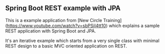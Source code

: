 ## Spring Boot REST example with JPA

This is a example application from [New Circle Training] (https://www.youtube.com/watch?v=sbPSjI4tt10) which explains a sample REST application with Spring Boot and JPA.

It's an iterative example which starts from a very single class with minimal REST design to a basic MVC oriented application on REST.